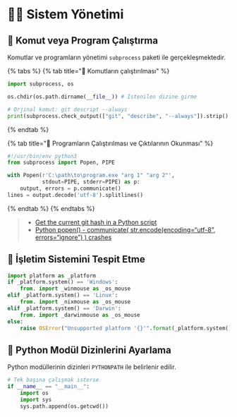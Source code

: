 # 👨‍🔧 Sistem Yönetimi

## 🎌 Komut veya Program Çalıştırma

Komutlar ve programların yönetimi `subprocess` paketi ile gerçekleşmektedir.

{% tabs %}
{% tab title="🧆 Komutların çalıştırılması" %}
```python
import subprocess, os

os.chdir(os.path.dirname(__file__)) # İstenilen dizine girme

# Orjinal komut: git descript --always
print(subprocess.check_output(["git", "describe", "--always"]).strip().decode()) 
```
{% endtab %}

{% tab title="🎪 Programların Çalıştırılması ve Çıktılarının Okunması" %}
```python
#!/usr/bin/env python3
from subprocess import Popen, PIPE

with Popen(r'C:\path\to\program.exe "arg 1" "arg 2"',
           stdout=PIPE, stderr=PIPE) as p:
    output, errors = p.communicate()
lines = output.decode('utf-8').splitlines()
```
{% endtab %}
{% endtabs %}

> * [Get the current git hash in a Python script](https://stackoverflow.com/a/57683700/9770490)
> * [Python popen\(\) - communicate\( str.encode\(encoding=“utf-8”, errors=“ignore”\) \) crashes](https://stackoverflow.com/a/33291200/9770490)

## 👀 İşletim Sistemini Tespit Etme

```python
import platform as _platform
if _platform.system() == 'Windows':
    from. import _winmouse as _os_mouse
elif _platform.system() == 'Linux':
    from. import _nixmouse as _os_mouse
elif _platform.system() == 'Darwin':
    from. import _darwinmouse as _os_mouse
else:
    raise OSError("Unsupported platform '{}'".format(_platform.system()))
```

## 🚩 Python Modül Dizinlerini Ayarlama

Python modüllerinin dizinleri `PYTHONPATH` ile belirlenir edilir.

```python
# Tek başına çalışmak isterse
if __name__ == "__main__":
    import os
    import sys
    sys.path.append(os.getcwd())
```

